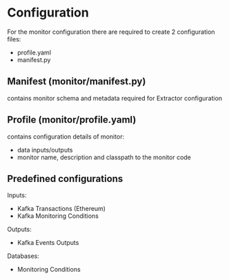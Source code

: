 # Configuration

For the monitor configuration there are required to create 2 configuration files:

- profile.yaml
- manifest.py

## Manifest (monitor/manifest.py)

contains monitor schema and metadata required for Extractor configuration

## Profile (monitor/profile.yaml)

contains configuration details of monitor: 
- data inputs/outputs
- monitor name, description and classpath to the monitor code

## Predefined configurations

Inputs:
- Kafka Transactions (Ethereum)
- Kafka Monitoring Conditions 

Outputs:
- Kafka Events Outputs

Databases:
- Monitoring Conditions
